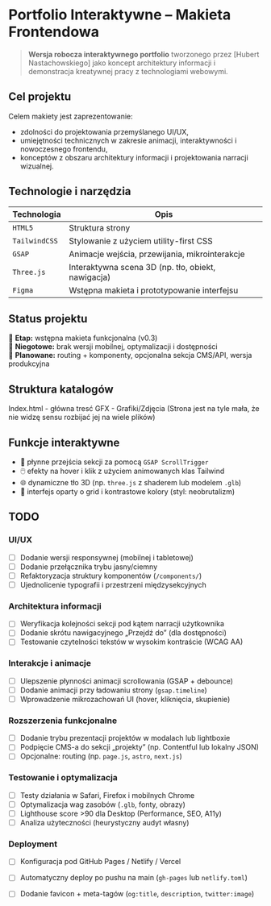 # Portfolio Interaktywne – Makieta Frontendowa

> **Wersja robocza interaktywnego portfolio** tworzonego przez [Hubert Nastachowskiego] jako koncept architektury informacji i demonstracja kreatywnej pracy z technologiami webowymi.

## Cel projektu

Celem makiety jest zaprezentowanie:
- zdolności do projektowania przemyślanego UI/UX,
- umiejętności technicznych w zakresie animacji, interaktywności i nowoczesnego frontendu,
- konceptów z obszaru architektury informacji i projektowania narracji wizualnej.

## Technologie i narzędzia

| Technologia     | Opis |
|-----------------|------|
| `HTML5`         | Struktura strony |
| `TailwindCSS`   | Stylowanie z użyciem utility-first CSS |
| `GSAP`          | Animacje wejścia, przewijania, mikrointerakcje |
| `Three.js`      | Interaktywna scena 3D (np. tło, obiekt, nawigacja) |
| `Figma`         | Wstępna makieta i prototypowanie interfejsu |

## Status projektu

🔹 **Etap:** wstępna makieta funkcjonalna (v0.3)  
🔹 **Niegotowe:** brak wersji mobilnej, optymalizacji i dostępności  
🔹 **Planowane:** routing + komponenty, opcjonalna sekcja CMS/API, wersja produkcyjna

## Struktura katalogów
Index.html - główna tresć
GFX - Grafiki/Zdjęcia
(Strona jest na tyle mała, że nie widzę sensu rozbijać jej na wiele plików)


## Funkcje interaktywne

- 🔄 płynne przejścia sekcji za pomocą `GSAP ScrollTrigger`
- 🖱️ efekty na hover i klik z użyciem animowanych klas Tailwind
- 🌐 dynamiczne tło 3D (np. `three.js` z shaderem lub modelem `.glb`)
- 🧭 interfejs oparty o grid i kontrastowe kolory (styl: neobrutalizm)

## TODO

### UI/UX

- [ ] Dodanie wersji responsywnej (mobilnej i tabletowej)
- [ ] Dodanie przełącznika trybu jasny/ciemny
- [ ] Refaktoryzacja struktury komponentów (`/components/`)
- [ ] Ujednolicenie typografii i przestrzeni międzysekcyjnych

### Architektura informacji

- [ ] Weryfikacja kolejności sekcji pod kątem narracji użytkownika
- [ ] Dodanie skrótu nawigacyjnego „Przejdź do” (dla dostępności)
- [ ] Testowanie czytelności tekstów w wysokim kontraście (WCAG AA)

### Interakcje i animacje

- [ ] Ulepszenie płynności animacji scrollowania (GSAP + debounce)
- [ ] Dodanie animacji przy ładowaniu strony (`gsap.timeline`)
- [ ] Wprowadzenie mikrozachowań UI (hover, kliknięcia, skupienie)

### Rozszerzenia funkcjonalne

- [ ] Dodanie trybu prezentacji projektów w modalach lub lightboxie
- [ ] Podpięcie CMS-a do sekcji „projekty” (np. Contentful lub lokalny JSON)
- [ ] Opcjonalne: routing (np. `page.js`, `astro`, `next.js`)

### Testowanie i optymalizacja

- [ ] Testy działania w Safari, Firefox i mobilnych Chrome
- [ ] Optymalizacja wag zasobów (`.glb`, fonty, obrazy)
- [ ] Lighthouse score >90 dla Desktop (Performance, SEO, A11y)
- [ ] Analiza użyteczności (heurystyczny audyt własny)

### Deployment

- [ ] Konfiguracja pod GitHub Pages / Netlify / Vercel
- [ ] Automatyczny deploy po pushu na main (`gh-pages` lub `netlify.toml`)
- [ ] Dodanie favicon + meta-tagów (`og:title`, `description`, `twitter:image`)

